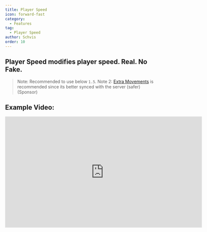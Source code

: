 ```yaml
---
title: Player Speed
icon: forward-fast
category:
  - Features
tag:
  - Player Speed
author: Schvis
order: 10
---
```


## Player Speed modifies player speed. Real. No Fake.

> Note: Recommended to use below `1.5`.
> Note 2: [Extra Movements](extra-movements.md) is recommended since its better synced with the server (safer)(Sponsor)

## Example Video:

<div class="iframe-container"><iframe width="640" height="360" src="https://www.youtube.com/embed/HCxmOUMFRs8?list=PL5eI1Tb64p56g27qfYk7VuFTz4FK6YrKa" title="Korepi - Player Speed" frameborder="0" allow="accelerometer; autoplay; clipboard-write; encrypted-media; gyroscope; picture-in-picture; web-share" allowfullscreen></iframe></div>
